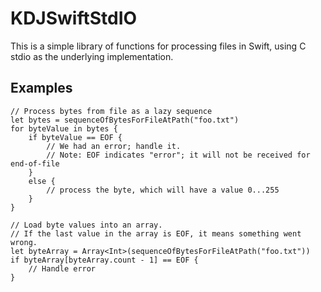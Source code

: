 # KDJSwiftStdIO

This is a simple library of functions for processing files in Swift, using C stdio as the underlying implementation.

## Examples

    // Process bytes from file as a lazy sequence
    let bytes = sequenceOfBytesForFileAtPath("foo.txt")
    for byteValue in bytes {
        if byteValue == EOF {
            // We had an error; handle it.
            // Note: EOF indicates "error"; it will not be received for end-of-file
        }
        else {
            // process the byte, which will have a value 0...255
        }
    }

    // Load byte values into an array.
    // If the last value in the array is EOF, it means something went wrong.
    let byteArray = Array<Int>(sequenceOfBytesForFileAtPath("foo.txt"))
    if byteArray[byteArray.count - 1] == EOF {
        // Handle error
    }
